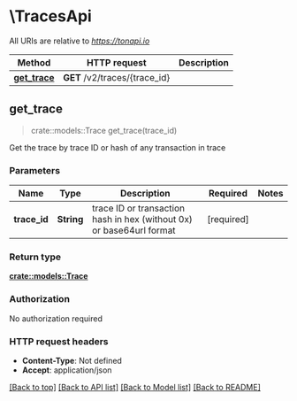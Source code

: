 # \TracesApi

All URIs are relative to *https://tonapi.io*

Method | HTTP request | Description
------------- | ------------- | -------------
[**get_trace**](TracesApi.md#get_trace) | **GET** /v2/traces/{trace_id} | 



## get_trace

> crate::models::Trace get_trace(trace_id)


Get the trace by trace ID or hash of any transaction in trace

### Parameters


Name | Type | Description  | Required | Notes
------------- | ------------- | ------------- | ------------- | -------------
**trace_id** | **String** | trace ID or transaction hash in hex (without 0x) or base64url format | [required] |

### Return type

[**crate::models::Trace**](Trace.md)

### Authorization

No authorization required

### HTTP request headers

- **Content-Type**: Not defined
- **Accept**: application/json

[[Back to top]](#) [[Back to API list]](../README.md#documentation-for-api-endpoints) [[Back to Model list]](../README.md#documentation-for-models) [[Back to README]](../README.md)

